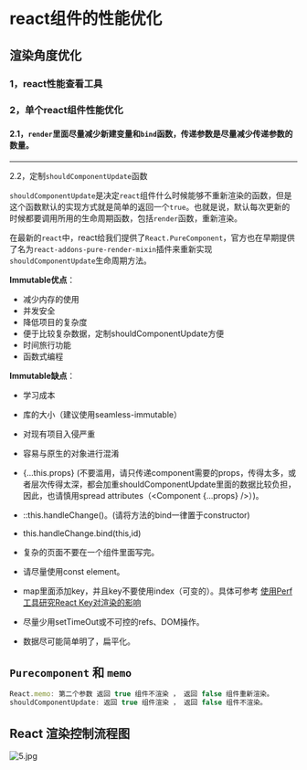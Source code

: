 # react组件的性能优化

## 渲染角度优化

### 1，react性能查看工具

### 2，单个react组件性能优化

#### 2.1，`render`里面尽量减少新建变量和`bind`函数，传递参数是尽量减少传递参数的数量。

------

2.2，定制`shouldComponentUpdate`函数

`shouldComponentUpdate`是决定`react`组件什么时候能够不重新渲染的函数，但是这个函数默认的实现方式就是简单的返回一个`true`。也就是说，默认每次更新的时候都要调用所用的生命周期函数，包括`render`函数，重新渲染。

在最新的`react`中，react给我们提供了`React.PureComponent`，官方也在早期提供了名为`react-addons-pure-render-mixin`插件来重新实现`shouldComponentUpdate`生命周期方法。

**Immutable优点**：

- 减少内存的使用
- 并发安全
- 降低项目的复杂度
- 便于比较复杂数据，定制shouldComponentUpdate方便
- 时间旅行功能
- 函数式编程

**Immutable缺点**：

- 学习成本
- 库的大小（建议使用seamless-immutable）
- 对现有项目入侵严重
- 容易与原生的对象进行混淆



- {...this.props} (不要滥用，请只传递component需要的props，传得太多，或者层次传得太深，都会加重shouldComponentUpdate里面的数据比较负担，因此，也请慎用spread attributes（<Component {...props} />）)。
- ::this.handleChange()。(请将方法的bind一律置于constructor)
- this.handleChange.bind(this,id)
- 复杂的页面不要在一个组件里面写完。
- 请尽量使用const element。
- map里面添加key，并且key不要使用index（可变的）。具体可参考 [使用Perf工具研究React Key对渲染的影响](http://levy.work/2016-08-31-debug-react-key-with-performance-tool/)
- 尽量少用setTimeOut或不可控的refs、DOM操作。
- 数据尽可能简单明了，扁平化。

## `Purecomponent` 和 `memo`

```js
React.memo: 第二个参数 返回 true 组件不渲染 ， 返回 false 组件重新渲染。
shouldComponentUpdate: 返回 true 组件渲染 ， 返回 false 组件不渲染。
```

## React 渲染控制流程图

![5.jpg](https://p3-juejin.byteimg.com/tos-cn-i-k3u1fbpfcp/3df03000a39549bead3c84750c62576c~tplv-k3u1fbpfcp-watermark.awebp)
